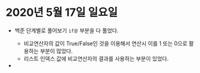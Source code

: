 # 2020년 5월 17일 일요일 
- 백준 단계별로 풀어보기 `if문` 부분을 다 풀었다.
  - 비교연산자의 값이 True/False인 것을 이용해서 연산시 이를 1 또는 0으로 활용하는 부분이 많았다. 
  - 리스트 인덱스 값에 비교연산자의 결과를 사용하는 부분이 있었다.
  
-
